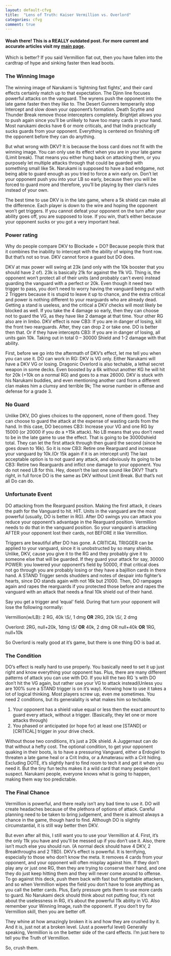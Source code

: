 ```yaml
---
layout: default-cfvg
title:  "Lens of Truth: Kaiser Vermillion vs. Overlord"
categories: cfvg
comment: true
---
```

####  Woah there! This is a REALLY outdated post. For more current and accurate articles visit my [main page](/cfvg).

Which is better? If you said Vermillion flat out, then you have fallen into the cardtrap of hype and sinking faster then lead boots.

### The Winning Image

The winning image of Narukami is ‘lightning fast fights’, and their card effects certainly match up to that expectation. The Djinn line focuses powerful attacks on the vanguard. The wyrens push the opponent into the late game faster then they like to. The Desert Gunners temperarily stop Intercept and slow down your opponent’s formation. Death Scythe and Thunder Break remove those intercepters completely. Brightjet allows you to push again since you’ll be unlikely to have too many cards in your hand. Most narukami decks have 6 or more criticals, and that Indra practically sucks guards from your opponent. Everything is centered on finishing off the opponent before they can do anything.

But what wrong with DKV? <!-- more --> It is because the boss card does not fit with the winning image. You can only use its effect when you are in your late game (Limit break). That means you either hung back on attacking them, or you purposely let multiple attacks through that could be guarded with something small like 5k. Narukami is supposed to have a bad endgame, not being able to guard enough as you tried to force a win early on. Don’t let your opponent push you into your LB so early, because then you will be forced to guard more and therefore, you’ll be playing by their clan’s rules instead of your own.

The best time to use DKV is in the late game, where a 5k shield can make all the difference. Each player is down to the wire and hoping the opponent won’t get triggers. If you cannot defeat your opponent on the turn after your ability goes off, you are supposed to lose. If you win, that’s either because your opponent sucks or you got a very important heal.

### Power rating

Why do people compare DKV to Blockade + DO? Because people think that it combines the inability to intercept with the ability of wiping the front row. But that’s not so true. DKV cannot force a guard but DO does.

DKV at max power will swing at 23k (and only with the 10k booster that you should have 2 of). 23k is basically 21k for against the 11k VG. Thing is, the opponent won’t protect all of their units (and probably can’t even) instead guarding the vanguard with a perfect or 20k. Even though it need two trigger to pass, you don’t need to worry having the vanguard being put with 2 Triggers because it is stupid to leave it up to chance, and the extra critical and power is nothing different to your rearguards who are already dead. Getting a stand is useless, and the critical a DKV checks will most likely be blocked as well. If you take the 4 damage so early, then they can choose not to guard the VG, as they have like 2 damage at that time. Your other RG also are in limbo. DKV effect is now CB3: If you are in danger of losing, kill the front two rearguards. After, they can drop 2 or take one. DO is better then that. Or if they have intercepts CB3: If you are in danger of losing, all units gain 10k. Taking out in total 0 – 30000 Shield and 1-2 damage with that ability.

First, before we go into the aftermath of DKV’s effect, let me tell you when you can use it. DO can work in RG: DKV is VG only. Either Narukami will have a DKV VG or losing. Dragonic Overlord is also techable, a lethal secret weapon in some decks. Even boosted by a 6k without another KG he will hit for 20k (+10k on a normal RG) and goes to a max 26000. DKV is stuck with his Narukami buddies, and even mentioning another card from a different clan makes him a clumsy and terrible 9k; The worse number in offense and defense for a grade 3.

### No Guard

Unlike DKV, DO gives choices to the opponent, none of them good. They can choose to guard the attack at the expense of wasting cards from the hand. In this case, DO becomes CB3: Increase your VG and one RG by 15000 (or 20000 if you do a +15k attack). No LB means that you don’t need to be in the late game to use the effect. That is going to be 30000shield total.
They can let the first attack through then guard the second (since he goes down to 16k). So it is now CB3: Retire one Rearguard and increase your vanguard by 10k.(Or 15k again if it is an intercept unit)
The last acceptable option is to not guard any attack, and obviously its going to be CB3: Retire two Rearguards and inflict one damage to your opponent. You do not need LB for this. Hey, doesn’t the last one sound like DKV? That’s right, in full force DO is the same as DKV without Limit Break. But that’s not all Do can do.

### Unfortunate Event

DO attacking from the Rearguard position. Making the first attack, it clears the path for the Vanguard to hit. HIT. Units in the vanguard are the most powerful (usually, DO is better in RG). After DO swings you can attack you reduce your opponent’s advantage in the Rearguard position. Vermillion needs to do that in the vanguard position. So your vanguard is attacking AFTER your opponent lost their cards, not BEFORE it like Vermillion.

Triggers are beautiful after DO has gone. A CRITICAL TRIGGER can be applied to your vanguard, since it is unobstructed by so many shields. Unlike, DKV, cause you give it to the RG and they probably give it to someone else that will be guarded. If they guard your attack for say, 30000 POWER: you lowered your opponent’s field by 50000, if that critical does not go through you are probably losing or they have a bajillion cards in there hand. A STAND Trigger sends shudders and notes of despair into fighter’s hearts, since DO stands again with not 16k but 21000. Then, DO rampages again and rapes the rearguards if you protected those before and rapes the vanguard with an attack that needs a final 10k shield out of their hand.

Say you get a trigger and ‘equal’ field. During that turn your opponent will lose the following normally:

Vermillion(w/LB): 2 RG, 40k \S/, 1 dmg **OR** 2RG, 20k \S/, 2 dmg

Overlord: 2RG, null+20k, 1dmg \S/ **OR** 40k, 2 dmg OR null+40k **OR** 1RG, null+10k

So Overlord is really good at it’s game, but there is one thing DO is bad at.

### The Condition

DO’s effect is really hard to use properly. You basically need to set it up just right and know everything your opponent has. Plus, there are many different patterns of attack you can use with DO. If you kill the two RG ‘s with DO don’t hit the VG again, but rather use your VG to attack instead(Unless you are 100% sure a STAND trigger is on it’s way). Knowing how to use it takes a lot of logical thinking. Most players screw up, even me sometimes. You need 2 conditions, but its generalality is what makes him so techable.

1. Your opponent has a shield value equal or less then the exact amount to guard every attack, without a trigger. (Basically, they let one or more attacks through)
2. You phased or anticipated (or hope for) at least one [STAND] or [CRITICAL] trigger in your drive check.

Without those two conditions, it’s just a 20k shield. A Juggernaut can do that without a hefty cost. The optional condition, to get your opponent quaking in their boots, is to have a pressuring Vanguard, either a Erdogiel to threaten a late game heal or a Crit Indra, or a Amaterasu with a Crit hiding. Excluding DOTE, it’s slightly hard to find room to tech it and get it when you need it. But the tiny fun techs makes it a wild card that many people don’t suspect. Narukami people, everyone knows what is going to happen, making them way too predictable.

### The Final Chance

Vermillion is powerful, and there really isn’t any bad time to use it. DO will create headaches because of the plethora of options of attack. Careful planning need to be taken to bring judgement, and there is almost always a chance in the game, though hard to find. Although DO is slightly circumstantial, it is still way better then DKV.

But even after all this, I still want you to use your Vermillion at 4. First, it’s the only 11k you have and you’ll be messed up if you don’t use it. Also, there isn’t much else you should run. (A normal deck should have 4 DKV, 2 Breakthroughs and 2 TBD). DKV’s effect is powerful. It is terrifying, especially to those who don’t know the meta. It removes 4 cards from your opponent, and your opponent will often misplay against him. If they don’t play any or just one RG, then they are trying to conserve their hand, and one they do just keep hitting them and they will never come around to offense. To go against this deck, push them back with fast but forgettable attackers, and so when Vermillion wipes the field you don’t have to lose anything as you call the better cards. Plus, Early pressure gets them to use more cards to guard. No Narukami deck should think about not putting four, it’s not about the uselessness in RG, it’s about the powerful 11k ability in VG. Also remember your Winning Image,  rush the opponent. If you don’t try for Vermillion skill, then you are better off.

They whine at how amazingly broken it is and how they are crushed by it. And it is, just not at a broken level. (Just a powerful level) Generally speaking, Vermillion is on the better side of the card effects. I’m just here to tell you the Truth of Vermillion.

So, crush them. <i class="fa fa-stop"></i>